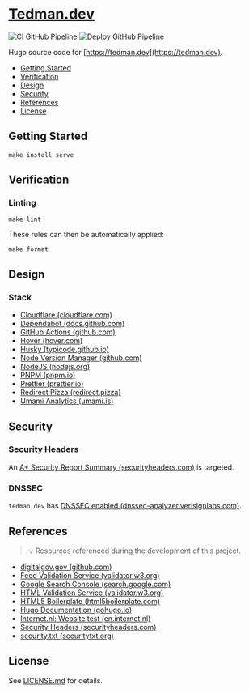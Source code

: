 # [Tedman.dev](https://github.com/dbtedman/tedman.dev)

[![CI GitHub Pipeline](https://img.shields.io/github/actions/workflow/status/dbtedman/tedman.dev/ci.yml?branch=main&style=for-the-badge&logo=github&label=ci)](https://github.com/dbtedman/tedman.dev/actions/workflows/ci.yml)
[![Deploy GitHub Pipeline](https://img.shields.io/github/actions/workflow/status/dbtedman/tedman.dev/deploy.yml?branch=main&style=for-the-badge&logo=github&label=deploy)](https://github.com/dbtedman/tedman.dev/actions/workflows/deploy.yml)

Hugo source code for [https://tedman.dev](https://tedman.dev).

-   [Getting Started](#getting-started)
-   [Verification](#verification)
-   [Design](#design)
-   [Security](#security)
-   [References](#references)
-   [License](#license)

## Getting Started

```shell
make install serve
```

## Verification

### Linting

```shell
make lint
```

These rules can then be automatically applied:

```shell
make format
```

## Design

### Stack

-   [Cloudflare (cloudflare.com)](https://www.cloudflare.com/)
-   [Dependabot (docs.github.com)](https://docs.github.com/en/code-security/dependabot)
-   [GitHub Actions (github.com)](https://github.com/features/actions)
-   [Hover (hover.com)](https://www.hover.com/)
-   [Husky (typicode.github.io)](https://typicode.github.io/husky/#/)
-   [Node Version Manager (github.com)](https://github.com/nvm-sh/nvm)
-   [NodeJS (nodejs.org)](https://nodejs.org/en/)
-   [PNPM (pnpm.io)](https://pnpm.io/)
-   [Prettier (prettier.io)](https://prettier.io/)
-   [Redirect Pizza (redirect.pizza)](https://redirect.pizza/)
-   [Umami Analytics (umami.is)](https://umami.is)

## Security

### Security Headers

An [A+ Security Report Summary (securityheaders.com)](https://securityheaders.com/?q=https%3A%2F%2Ftedman.dev&followRedirects=on) is targeted.

### DNSSEC

`tedman.dev` has [DNSSEC enabled (dnssec-analyzer.verisignlabs.com)](https://dnssec-analyzer.verisignlabs.com/tedman.dev).

## References

> 💡 Resources referenced during the development of this project.

-   [digitalgov.gov (github.com)](https://github.com/GSA/digitalgov.gov/tree/main)
-   [Feed Validation Service (validator.w3.org)](https://validator.w3.org/feed/check.cgi)
-   [Google Search Console (search.google.com)](https://search.google.com/search-console)
-   [HTML Validation Service (validator.w3.org)](https://validator.w3.org)
-   [HTML5 Boilerplate (html5boilerplate.com)](https://html5boilerplate.com)
-   [Hugo Documentation (gohugo.io)](https://gohugo.io/documentation/)
-   [Internet.nl: Website test (en.internet.nl)](https://en.internet.nl/test-site/)
-   [Security Headers (securityheaders.com)](https://securityheaders.com)
-   [security.txt (securitytxt.org)](https://securitytxt.org)

## License

See [LICENSE.md](./LICENSE.md) for details.
